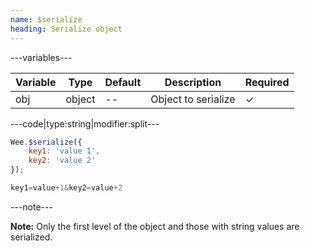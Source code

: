 ```yaml
---
name: $serialize
heading: Serialize object
---
```


---variables---

| Variable | Type | Default | Description | Required |
| -- | -- | -- | -- | -- |
| obj | object | -- | Object to serialize | ✓ |

---code|type:string|modifier:split---

```javascript
Wee.$serialize({
	key1: 'value 1',
	key2: 'value 2'
});
```

```javascript
key1=value+1&key2=value+2
```

---note---

**Note:** Only the first level of the object and those with string values are serialized.